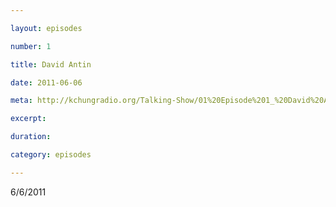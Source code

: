 ```yaml
---

layout: episodes

number: 1

title: David Antin

date: 2011-06-06

meta: http://kchungradio.org/Talking-Show/01%20Episode%201_%20David%20Antin.mp3

excerpt: 

duration: 

category: episodes

---
```


6/6/2011

